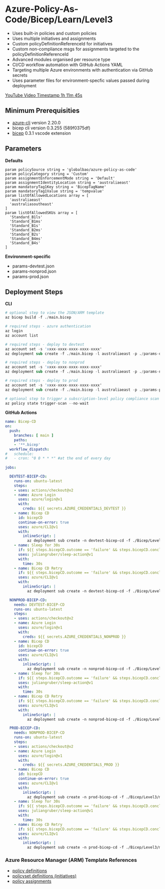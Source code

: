 # Azure-Policy-As-Code/Bicep/Learn/Level3

* Uses built-in policies and custom policies
* Uses multiple initiatives and assignments
* Custom policyDefinitionReferenceId for initiatives
* Custom non-compliance msgs for assignments targeted to the policyDefinitionReferenceId
* Advanced modules organised per resource type
* CI/CD workflow automation with GitHub Actions YAML
* Targeting multiple Azure environments with authentication via GitHub secrets
* Uses parameter files for environment-specfic values passed during deployment

[YouTube Video Timestamp 1h 11m 45s](https://www.youtube.com/watch?v=qpnMJg&tXw6pI=1h11m45s)

## Minimum Prerequisities

* [azure-cli](https://docs.microsoft.com/en-us/cli/azure/install-azure-cli) version 2.20.0
* bicep cli version 0.3.255 (589f0375df)
* [bicep](https://marketplace.visualstudio.com/items?itemName=ms-azuretools.vscode-bicep) 0.3.1 vscode extension

## Parameters

**Defaults**
```bicep
param policySource string = 'globalbao/azure-policy-as-code'
param policyCategory string = 'Custom'
param assignmentEnforcementMode string = 'Default'
param assignmentIdentityLocation string = 'australiaeast'
param mandatoryTag1Key string = 'BicepTagName'
param mandatoryTag1Value string = 'tempvalue'
param listOfAllowedLocations array = [
  'australiaeast'
  'australiasoutheast'
]
param listOfAllowedSKUs array = [
  'Standard_B1ls'
  'Standard_B1ms'
  'Standard_B1s'
  'Standard_B2ms'
  'Standard_B2s'
  'Standard_B4ms'
  'Standard_B4s'
]
```

**Environment-specific**
* params-devtest.json
* params-nonprod.json
* params-prod.json

## Deployment Steps

**CLI**
```s
# optional step to view the JSON/ARM template
az bicep build -f ./main.bicep

# required steps - azure authentication
az login
az account list

# required steps - deploy to devtest
az account set -s 'xxxx-xxxx-xxxx-xxxx-xxxx'
az deployment sub create -f ./main.bicep -l australiaeast -p ./params-devtest.json

# required steps - deploy to nonprod
az account set -s 'xxxx-xxxx-xxxx-xxxx-xxxx'
az deployment sub create -f ./main.bicep -l australiaeast -p ./params-nonprod.json

# required steps - deploy to prod
az account set -s 'xxxx-xxxx-xxxx-xxxx-xxxx'
az deployment sub create -f ./main.bicep -l australiaeast -p ./params-prod.json

# optional step to trigger a subscription-level policy compliance scan (uses current sub context)
az policy state trigger-scan --no-wait
```

**GitHub Actions**
```yaml
name: Bicep-CD
on:
  push:
    branches: [ main ]
    paths:
    - '**.bicep'
  workflow_dispatch:
#   schedule:
#   - cron: "0 0 * * *" #at the end of every day
    
jobs:

  DEVTEST-BICEP-CD:
    runs-on: ubuntu-latest
    steps:
    - uses: actions/checkout@v2
    - name: Azure Login
      uses: azure/login@v1
      with:
        creds: ${{ secrets.AZURE_CREDENTIALS_DEVTEST }}
    - name: Bicep CD
      id: bicepCD
      continue-on-error: true
      uses: azure/CLI@v1
      with:
        inlineScript: |
          az deployment sub create -n devtest-bicep-cd -f ./Bicep/Level3/main.bicep -l australiaeast -p ./Bicep/Level3/params-devtest.json -o none
    - name: Sleep for 30s
      if: ${{ steps.bicepCD.outcome == 'failure' && steps.bicepCD.conclusion == 'success' }}
      uses: juliangruber/sleep-action@v1
      with:
        time: 30s
    - name: Bicep CD Retry
      if: ${{ steps.bicepCD.outcome == 'failure' && steps.bicepCD.conclusion == 'success' }}
      uses: azure/CLI@v1
      with:
        inlineScript: |
          az deployment sub create -n devtest-bicep-cd -f ./Bicep/Level3/main.bicep -l australiaeast -p ./Bicep/Level3/params-devtest.json -o none

  NONPROD-BICEP-CD:
    needs: DEVTEST-BICEP-CD
    runs-on: ubuntu-latest
    steps:
    - uses: actions/checkout@v2
    - name: Azure Login
      uses: azure/login@v1
      with:
        creds: ${{ secrets.AZURE_CREDENTIALS_NONPROD }}
    - name: Bicep CD
      id: bicepCD
      continue-on-error: true
      uses: azure/CLI@v1
      with:
        inlineScript: |
          az deployment sub create -n nonprod-bicep-cd -f ./Bicep/Level3/main.bicep -l australiaeast -p ./Bicep/Level3/params-nonprod.json -o none
    - name: Sleep for 30s
      if: ${{ steps.bicepCD.outcome == 'failure' && steps.bicepCD.conclusion == 'success' }}
      uses: juliangruber/sleep-action@v1
      with:
        time: 30s
    - name: Bicep CD Retry
      if: ${{ steps.bicepCD.outcome == 'failure' && steps.bicepCD.conclusion == 'success' }}
      uses: azure/CLI@v1
      with:
        inlineScript: |
          az deployment sub create -n nonprod-bicep-cd -f ./Bicep/Level3/main.bicep -l australiaeast -p ./Bicep/Level3/params-nonprod.json -o none

  PROD-BICEP-CD:
    needs: NONPROD-BICEP-CD
    runs-on: ubuntu-latest
    steps:
    - uses: actions/checkout@v2
    - name: Azure Login
      uses: azure/login@v1
      with:
        creds: ${{ secrets.AZURE_CREDENTIALS_PROD }}
    - name: Bicep CD
      id: bicepCD
      continue-on-error: true
      uses: azure/CLI@v1
      with:
        inlineScript: |
          az deployment sub create -n prod-bicep-cd -f ./Bicep/Level3/main.bicep -l australiaeast -p ./Bicep/Level3/params-prod.json -o none
    - name: Sleep for 30s
      if: ${{ steps.bicepCD.outcome == 'failure' && steps.bicepCD.conclusion == 'success' }}
      uses: juliangruber/sleep-action@v1
      with:
        time: 30s
    - name: Bicep CD Retry
      if: ${{ steps.bicepCD.outcome == 'failure' && steps.bicepCD.conclusion == 'success' }}
      uses: azure/CLI@v1
      with:
        inlineScript: |
          az deployment sub create -n prod-bicep-cd -f ./Bicep/Level3/main.bicep -l australiaeast -p ./Bicep/Level3/params-prod.json -o none
```

### Azure Resource Manager (ARM) Template References

* [policy definitions](https://docs.microsoft.com/en-us/azure/templates/microsoft.authorization/policydefinitions?tabs=json)
* [policyset definitions (initiatives)](https://docs.microsoft.com/en-us/azure/templates/microsoft.authorization/policysetdefinitions?tabs=json)
* [policy assignments](https://docs.microsoft.com/en-us/azure/templates/microsoft.authorization/policyassignments?tabs=json)
